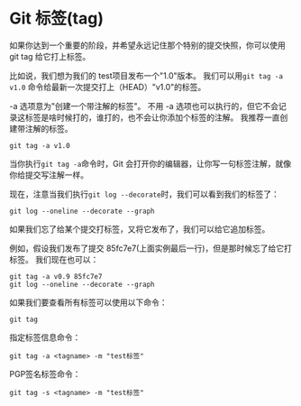 # Git 标签(tag)

如果你达到一个重要的阶段，并希望永远记住那个特别的提交快照，你可以使用 git tag 给它打上标签。

比如说，我们想为我们的 test项目发布一个"1.0"版本。 我们可以用`git tag -a v1.0` 命令给最新一次提交打上（HEAD）"v1.0"的标签。

-a 选项意为"创建一个带注解的标签"。 不用 -a 选项也可以执行的，但它不会记录这标签是啥时候打的，谁打的，也不会让你添加个标签的注解。 我推荐一直创建带注解的标签。

```shell
git tag -a v1.0 
```

当你执行`git tag -a`命令时，Git 会打开你的编辑器，让你写一句标签注解，就像你给提交写注解一样。

现在，注意当我们执行`git log --decorate`时，我们可以看到我们的标签了：

```shell
git log --oneline --decorate --graph
```

如果我们忘了给某个提交打标签，又将它发布了，我们可以给它追加标签。

例如，假设我们发布了提交 85fc7e7(上面实例最后一行)，但是那时候忘了给它打标签。 我们现在也可以：

```shell
git tag -a v0.9 85fc7e7
git log --oneline --decorate --graph
```

如果我们要查看所有标签可以使用以下命令：

```shell
git tag
```

指定标签信息命令：

```shell
git tag -a <tagname> -m "test标签"
```

PGP签名标签命令：

```shell
git tag -s <tagname> -m "test标签"
```